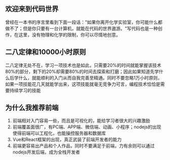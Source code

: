 ## 欢迎来到代码世界
曾经在一本书的序言里看到下面一段话："如果你离开化学实验室，你可能什么都做不了；但是你只要有一台计算机，就能在代码的世界遨游。"写代码也是一种创作，在这里，没有物理和化学的限制，你可以尽情地创意。

## 二八定律和10000小时原则
二八定律无处不在，学习一项技术也是如此，只需要20%的时间就能掌握该技术80%的部分，剩下的20%却需要80%的时间去探索和打磨；因此如果知道先学什么后学什么，就能顺利的入门从而自我完善至精通。同时不要忽略1万小时原则，如果一项技能花几天就能学出来，这项技能就毫无竞争力可言，编程技术恰恰是需要持续学习的技能

## 为什么我推荐前端
1. 前端相对入门容易一些，而且是可视化的，能给学习者很大的兴趣激励
2. 前端覆盖面很广，有PC端、APP端、微信端、动画、小程序；nodejs的出现使得前端可以工程化，也能操控服务器和数据库
3. Vue和React框架的出现，真正武装了前端开发者的能力
4. 前端更容易出产品和个人作品，同时不要满足于前端，力有余则可以通过nodejs开发后端，成为全栈开发者
